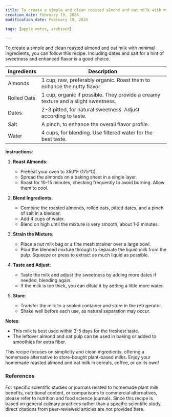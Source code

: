 ```yaml
---
title: To create a simple and clean roasted almond and oat milk with minimal…
creation_date: February 19, 2024
modification_date: February 19, 2024

tags: [apple-notes, archived]

---
```



To create a simple and clean roasted almond and oat milk with minimal ingredients, you can follow this recipe. Including dates and salt for a hint of sweetness and enhanced flavor is a good choice.

| **Ingredients** | **Description** |
|-----------------|-----------------|
| Almonds         | 1 cup, raw, preferably organic. Roast them to enhance the nutty flavor. |
| Rolled Oats     | 1 cup, organic if possible. They provide a creamy texture and a slight sweetness. |
| Dates           | 2-3 pitted, for natural sweetness. Adjust according to taste. |
| Salt            | A pinch, to enhance the overall flavor profile. |
| Water           | 4 cups, for blending. Use filtered water for the best taste. |

**Instructions**:

1. **Roast Almonds**:
   - Preheat your oven to 350°F (175°C).
   - Spread the almonds on a baking sheet in a single layer.
   - Roast for 10-15 minutes, checking frequently to avoid burning. Allow them to cool.

2. **Blend Ingredients**:
   - Combine the roasted almonds, rolled oats, pitted dates, and a pinch of salt in a blender.
   - Add 4 cups of water.
   - Blend on high until the mixture is very smooth, about 1-2 minutes.

3. **Strain the Mixture**:
   - Place a nut milk bag or a fine mesh strainer over a large bowl.
   - Pour the blended mixture through to separate the liquid milk from the pulp. Squeeze or press to extract as much liquid as possible.

4. **Taste and Adjust**:
   - Taste the milk and adjust the sweetness by adding more dates if needed, blending again.
   - If the milk is too thick, you can dilute it by adding a little more water.

5. **Store**:
   - Transfer the milk to a sealed container and store in the refrigerator.
   - Shake well before each use, as natural separation may occur.

**Notes**:
- This milk is best used within 3-5 days for the freshest taste.
- The leftover almond and oat pulp can be used in baking or added to smoothies for extra fiber.

This recipe focuses on simplicity and clean ingredients, offering a homemade alternative to store-bought plant-based milks. Enjoy your homemade roasted almond and oat milk in cereals, coffee, or on its own!

### References
For specific scientific studies or journals related to homemade plant milk benefits, nutritional content, or comparisons to commercial alternatives, please refer to nutrition and food science journals. Since this recipe is based on general culinary practices rather than a specific scientific study, direct citations from peer-reviewed articles are not provided here.
